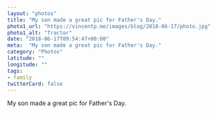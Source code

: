 ```yaml
---
layout: "photos"
title: "My son made a great pic for Father's Day."
photo1_url: "https://vincentp.me/images/blog/2018-06-17/photo.jpg"
photo1_alt: "Tractor"
date: "2018-06-17T09:54:47+00:00"
meta:  "My son made a great pic for Father's Day."
category: "Photos"
latitude: ""
longitude: ""
tags:
- family
twitterCard: false
---
```

My son made a great pic for Father's Day.
